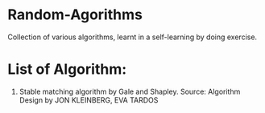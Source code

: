 # Random-Agorithms
Collection of various algorithms, learnt in a self-learning by doing exercise.

# List of Algorithm:
1. Stable matching algorithm by Gale and Shapley.
Source: Algorithm Design by JON KLEINBERG, EVA TARDOS
